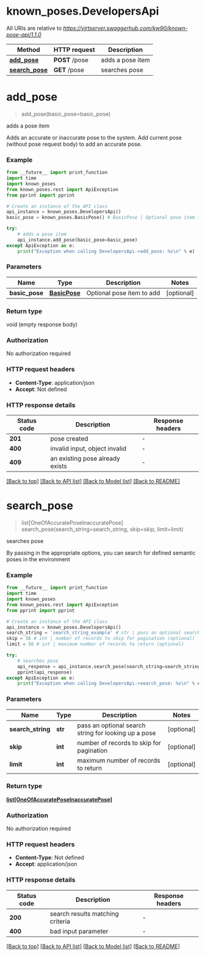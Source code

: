 # known_poses.DevelopersApi

All URIs are relative to *https://virtserver.swaggerhub.com/kw90/known-pose-api/1.1.0*

Method | HTTP request | Description
------------- | ------------- | -------------
[**add_pose**](DevelopersApi.md#add_pose) | **POST** /pose | adds a pose item
[**search_pose**](DevelopersApi.md#search_pose) | **GET** /pose | searches pose


# **add_pose**
> add_pose(basic_pose=basic_pose)

adds a pose item

Adds an accurate or inaccurate pose to the system. Add current pose (without pose request body) to add an accurate pose. 

### Example

```python
from __future__ import print_function
import time
import known_poses
from known_poses.rest import ApiException
from pprint import pprint

# Create an instance of the API class
api_instance = known_poses.DevelopersApi()
basic_pose = known_poses.BasicPose() # BasicPose | Optional pose item to add (optional)

try:
    # adds a pose item
    api_instance.add_pose(basic_pose=basic_pose)
except ApiException as e:
    print("Exception when calling DevelopersApi->add_pose: %s\n" % e)
```

### Parameters

Name | Type | Description  | Notes
------------- | ------------- | ------------- | -------------
 **basic_pose** | [**BasicPose**](BasicPose.md)| Optional pose item to add | [optional] 

### Return type

void (empty response body)

### Authorization

No authorization required

### HTTP request headers

 - **Content-Type**: application/json
 - **Accept**: Not defined

### HTTP response details
| Status code | Description | Response headers |
|-------------|-------------|------------------|
**201** | pose created |  -  |
**400** | invalid input, object invalid |  -  |
**409** | an existing pose already exists |  -  |

[[Back to top]](#) [[Back to API list]](../README.md#documentation-for-api-endpoints) [[Back to Model list]](../README.md#documentation-for-models) [[Back to README]](../README.md)

# **search_pose**
> list[OneOfAccuratePoseInaccuratePose] search_pose(search_string=search_string, skip=skip, limit=limit)

searches pose

By passing in the appropriate options, you can search for defined semantic poses in the environment 

### Example

```python
from __future__ import print_function
import time
import known_poses
from known_poses.rest import ApiException
from pprint import pprint

# Create an instance of the API class
api_instance = known_poses.DevelopersApi()
search_string = 'search_string_example' # str | pass an optional search string for looking up a pose (optional)
skip = 56 # int | number of records to skip for pagination (optional)
limit = 56 # int | maximum number of records to return (optional)

try:
    # searches pose
    api_response = api_instance.search_pose(search_string=search_string, skip=skip, limit=limit)
    pprint(api_response)
except ApiException as e:
    print("Exception when calling DevelopersApi->search_pose: %s\n" % e)
```

### Parameters

Name | Type | Description  | Notes
------------- | ------------- | ------------- | -------------
 **search_string** | **str**| pass an optional search string for looking up a pose | [optional] 
 **skip** | **int**| number of records to skip for pagination | [optional] 
 **limit** | **int**| maximum number of records to return | [optional] 

### Return type

[**list[OneOfAccuratePoseInaccuratePose]**](OneOfAccuratePoseInaccuratePose.md)

### Authorization

No authorization required

### HTTP request headers

 - **Content-Type**: Not defined
 - **Accept**: application/json

### HTTP response details
| Status code | Description | Response headers |
|-------------|-------------|------------------|
**200** | search results matching criteria |  -  |
**400** | bad input parameter |  -  |

[[Back to top]](#) [[Back to API list]](../README.md#documentation-for-api-endpoints) [[Back to Model list]](../README.md#documentation-for-models) [[Back to README]](../README.md)

